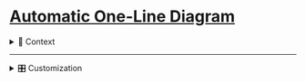 # [Automatic One-Line Diagram](https://www.google.com/?hl=pt-BR)

<details>
  <summary>📘 Context</summary>

During an Electrical Engineering course, we were tasked with developing a tool to perform short-circuit calculations in electric power systems, similar to the Anafas simulator. The method used relied on Excel spreadsheets as data input, registering buses, transmission lines, transformers, and shunt loads.

After reading the elements and performing short-circuit calculations, as well as computing bus voltages and branch currents, I noticed an important limitation: inputting data solely through tables made system visualization very abstract. This increased the chances of typing errors and incorrect connections — especially in systems with a large number of buses and connected equipment.

To address this, I found the **Schemdraw** library in Python, which has excellent documentation and allows for the creation of high-quality electrical and electronic circuits, block diagrams, flowcharts, and technical drawings, exportable in various formats (PDF, PNG, JPEG, etc.).

The idea, then, was to use Python to read the system data from spreadsheets and automatically generate the corresponding one-line diagram in an organized and connected manner. The greatest challenge was organizing the elements visually, especially to avoid overlapping or intersecting connections.

To solve this, I applied **graph theory** concepts with the help of the **NetworkX** library, which allowed for a clean and understandable circuit layout. Since Schemdraw is not specifically tailored to power systems, I developed custom elements such as bus symbols, two- and three-winding transformers, and a short-circuit symbol.

With the diagram foundation ready, I moved on to the customization stage: coloring elements according to their voltage levels, adding margins and a legend — similar to what is seen in technical drawings — and including key short-circuit information at the faulted bus.

Besides enriching visualization and making simulated systems easier to interpret, this tool can be especially useful when used alongside simulators that don’t have an integrated one-line diagram, such as Simulight and Anatem. It provides a complementary visual interface that improves the reliability and understanding of the results.

Finally, I include some diagrams generated by the application as examples, and I thank **Rafael de Castro Roque** and **Gabriel Bié da Fonseca** for their valuable feedback and constructive suggestions throughout the development of this project. The tool is available on my GitHub and website.

**References**:  
📚 https://schemdraw.readthedocs.io/en/stable/  
🔗 https://networkx.org/documentation/stable/  
🐼 https://pandas.pydata.org/docs/

</details>

---

<details>
  <summary>🎛️ Customization</summary>

There are several parameters that can be configured to generate the diagram in the desired format. These include:

---

### 🔁 Graph Layout

> Around line 65:

```python
posicao_elementos = nx.spring_layout(G, scale=8, iterations=300000, threshold=1e-10)
```

| Layout                        | Description                      |
|------------------------------|----------------------------------|
| `nx.spring_layout`           | **Spring model**                 |
| `nx.circular_layout`         | **Arranged in a circle**         |
| `nx.shell_layout`            | **Concentric layers**            |
| `nx.kamada_kawai_layout`     | **Distance-preserving**          |
| `nx.random_layout`           | **Random positions**             |
| `nx.spectral_layout`         | **Based on eigenvalues**         |
| `nx.planar_layout`           | **No crossings (planar graph)**  |
| `nx.spiral_layout`           | **Spiral arrangement**           |
| `nx.bipartite_layout(G, nodes)` | **Two groups (bipartite)**    |

- **scale** — spacing between graph vertices. Any number > 0.  
- **iterations** — number of times the layout algorithm optimizes element positions.

---

### 🎨 Color Palette

> Around line 71:

```python
cores_tensoes = sns.color_palette("tab10", len(niveis_de_tensoes))
```

| Palette         | Description               |
|----------------|---------------------------|
| `"deep"`        | **Elegant default**       |
| `"muted"`       | **Soft**                  |
| `"bright"`      | **Vibrant**               |
| `"pastel"`      | **Light/Soft**            |
| `"dark"`        | **Dark**                  |
| `"colorblind"`  | **Accessible**            |
| `"tab10"`       | **Classic**               |
| `"Set1"`        | **Bold**                  |
| `"Set2"`        | **Moderate**              |
| `"Set3"`        | **Varied**                |
| `"Paired"`      | **Contrasting pairs**     |

---

### 📐 Diagram Scaling

> Around line 148:

```python
posicao_elementos[key][0] *= 8
posicao_elementos[key][1] *= 6
```

Adjust X/Y ratio to match the target format (PDF, screen, etc.).

---

### 🔡 Font Size

> Around line 296:

```python
d.config(fontsize=7)
```

Sets the font size for the labels.

---

### 🖼️ Example Diagram

![Diagrama Unifilar](images/short_circuit_symbol.png)

</details>
